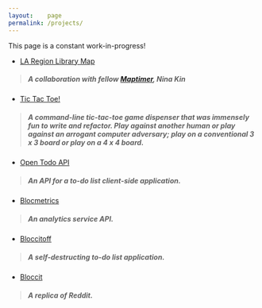 ```yaml
---
layout:    page
permalink: /projects/
---
```


This page is a constant work-in-progress!

- [LA Region Library Map](https://github.com/rhubarb-crew/la-region-library-map)

>##### A collaboration with fellow [Maptimer](https://github.com/maptimeLA/), Nina Kin

- [Tic Tac Toe!](https://github.com/eirinikos/ruby-bites#tictactoerb)

>##### A command-line tic-tac-toe game dispenser that was immensely fun to write and refactor. Play against another human or play against an arrogant computer adversary; play on a conventional 3 x 3 board or play on a 4 x 4 board.

- [Open Todo API](https://github.com/eirinikos/open-todo-api)

>##### An API for a to-do list client-side application.

- [Blocmetrics](https://github.com/eirinikos/blocmetrics)

>##### An analytics service API.

- [Bloccitoff](https://github.com/eirinikos/bloccitoff)

>##### A self-destructing to-do list application.

- [Bloccit](https://github.com/eirinikos/bloccit)

>##### A replica of Reddit.